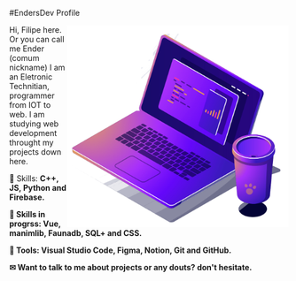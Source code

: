#EndersDev Profile 
 
<img src="./pasta/computador.png" min-width="400px" max-width="400px" width="400px" align="right" alt="Computador">

<p align="left"> 
  Hi, Filipe here. Or you can call me Ender (comum nickname)
I am an Eletronic Technitian, programmer from IOT to web.
I am studying  web development throught my projects down here.
</p>

<p align="left">
  🦄 Skills: <strong>C++, JS, Python and Firebase.<strong/>
</p>

<p align="left">
🚀 Skills in progrss:<strong> Vue, manimlib, Faunadb, SQL+ and CSS.<strong/>
</p>

🧰 Tools: Visual Studio Code, Figma, Notion, Git and GitHub.
<p align="left">
  ✉   Want to talk to me about projects or any douts? don't hesitate. 
</p>
<!-- 
<p align="left">
  <a href="https://twitter.com/Enders_Dev" alt="Twitter">
  <img src="https://img.shields.io/badge/-Instagram-DF0174?style=for-the-badge&logo=instagram&logoColor=white&link=https://www.instagram.com/iuricoding/"/></a>
  <!-- 
  <a href="https://www.linkedin.com/in/EndersDev" alt="Linkedin">
  <img src="https://img.shields.io/badge/-Linkedin-0e76a8?style=for-the-badge&logo=Linkedin&logoColor=white&link=https://www.linkedin.com/in/iuricode" /></a>
<!-- 
  <a href="https://web.facebook.com/FilipeAraujoLM" alt="Facebook">
  <img src="https://img.shields.io/badge/-Facebook-3b5998?style=for-the-badge&logo=facebook&logoColor=white&link=https://www.facebook.com/exudojazz/"/></a>
</p>  
